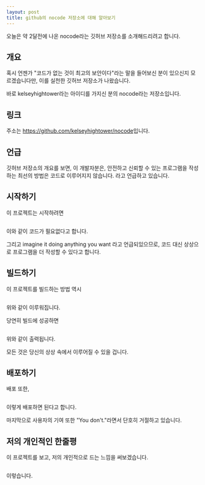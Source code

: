 ```yaml
---
layout: post
title: github의 nocode 저장소에 대해 알아보기
---
```


오늘은 약 2달전에 나온 nocode라는 깃허브 저장소를 소개해드리려고 합니다.

## 개요

혹시 언젠가 "코드가 없는 것이 최고의 보안이다"라는 말을 들어보신 분이 있으신지 모르겠습니다만, 이를 실천한 깃허브 저장소가 나왔습니다.

바로 kelseyhightower라는 아이디를 가지신 분의 nocode라는 저장소입니다.

## 링크

주소는 <https://github.com/kelseyhightower/nocode>입니다.

## 언급

깃허브 저장소의 개요를 보면, 이 개발자분은, 안전하고 신뢰할 수 있는 프로그램을 작성하는 최선의 방법은 코드로 이루어지지 않습니다. 라고 언급하고 있습니다.

## 시작하기

이 프로젝트는 시작하려면 

```

```

이와 같이 코드가 필요없다고 합니다.

그리고  imagine it doing anything you want 라고 언급되있으므로, 코드 대신 상상으로 프로그램을 더 작성할 수 있다고 합니다.

## 빌드하기

이 프로젝트를 빌드하는 방법 역시

```

```

위와 같이 이루워집니다.

당연히 빌드에 성공하면 

```

```

위와 같이 출력됩니다.

모든 것은 당신의 상상 속에서 이루어질 수 있을 겁니다.

## 배포하기

배포 또한,

```

```

이렇게 배포하면 된다고 합니다.

마지막으로 사용자의 기여 또한 "You don't."라면서 단호히 거절하고 있습니다.

## 저의 개인적인 한줄평

이 프로젝트를 보고, 저의 개인적으로 드는 느낌을 써보겠습니다.

```

```

이렇습니다.